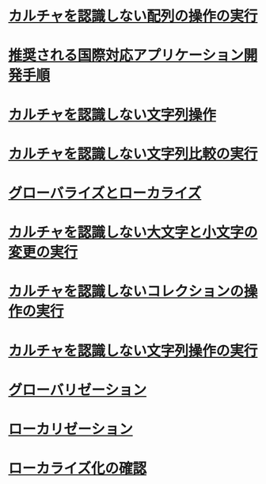 # [カルチャを認識しない配列の操作の実行](performing-culture-insensitive-string-operations-in-arrays.md)
# [推奨される国際対応アプリケーション開発手順](best-practices-for-developing-world-ready-apps.md)
# [カルチャを認識しない文字列操作](culture-insensitive-string-operations.md)
# [カルチャを認識しない文字列比較の実行](performing-culture-insensitive-string-comparisons.md)
# [グローバライズとローカライズ](index.md)
# [カルチャを認識しない大文字と小文字の変更の実行](performing-culture-insensitive-case-changes.md)
# [カルチャを認識しないコレクションの操作の実行](performing-culture-insensitive-string-operations-in-collections.md)
# [カルチャを認識しない文字列操作の実行](performing-culture-insensitive-string-operations.md)
# [グローバリゼーション](globalization.md)
# [ローカリゼーション](localization.md)
# [ローカライズ化の確認](localizability-review.md)

